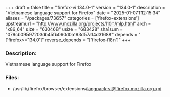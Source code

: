 +++
draft = false
title = "firefox-vi 134.0-1"
version = "134.0-1"
description = "Vietnamese language support for Firefox"
date = "2025-01-07T12:15:34"
aliases = "/packages/73657"
categories = ['firefox-extensions']
upstreamurl = "http://www.mozilla.org/projects/l10n/mlp.html"
arch = "x86_64"
size = "630468"
usize = "683428"
sha1sum = "079cb09597203db45fb060d0a193d57a14d31688"
depends = "['firefox>=134.0']"
reverse_depends = "['firefox-i18n']"
+++
### Description: 
Vietnamese language support for Firefox

### Files: 
* /usr/lib/firefox/browser/extensions/langpack-vi@firefox.mozilla.org.xpi
